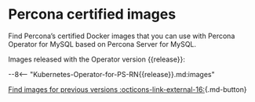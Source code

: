 # Percona certified images

Find Percona’s certified Docker images that you can use with Percona Operator for MySQL based on Percona Server for MySQL.

Images released with the Operator version {{release}}:

--8<-- "Kubernetes-Operator-for-PS-RN{{release}}.md:images"


[Find images for previous versions :octicons-link-external-16:](https://docs.percona.com/legacy-documentation/){.md-button}

